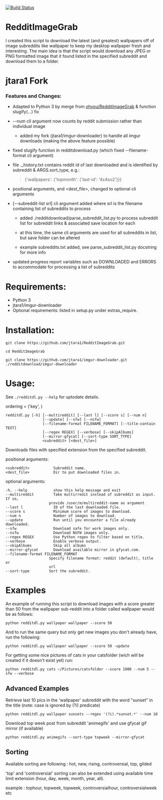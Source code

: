 [![Build Status](https://travis-ci.org/HoverHell/RedditImageGrab.svg?branch=master)](https://travis-ci.org/HoverHell/RedditImageGrab)

# RedditImageGrab

I created this script to download the latest (and greatest) wallpapers
off of image subreddits like wallpaper to keep my desktop wallpaper
fresh and interesting. The main idea is that the script would download
any JPEG or PNG formatted image that it found listed in the specified
subreddit and download them to a folder.

# jtara1 Fork

### Features and Changes:

* Adapted to Python 3 by merge from [ohyou/RedditImageGrab](https://github.com/ohyou/RedditImageGrab) & function slugify(...) fix

* \-\-num cli argument now counts by reddit submission rather than individual image

    * added my fork (jtara1/imgur-downloader) to handle all imgur downloads (making the above feature possible)

* fixed slugify function in redditdownload.py (which fixed \-\-filename-format cli argument)

* file .\_history.txt contains reddit id of last downloaded and is identified by subreddit & ARGS.sort\_type, e.g.:

    > {'wallpapers': {'topmonth': {'last\-id': '4x4so2'}}}

* positional arguments, <subreddit> and <dest\_file>, changed to optional cli arguments

* [\-\-subreddit\-list srl] cli argument added where srl is the filename containing list of subreddits to process

    * added ./redditdownload/parse\_subreddit\_list.py to process subreddit list for subreddit links & associated save location for each
    
    * at this time, the same cli arguments are used for all subreddits in list, but save folder can be altered
    
    * example subreddits.txt added, see parse\_subreddit\_list.py docstring for more info

* updated progress report variables such as DOWNLOADED and ERRORS to accommodate for processing a list of subreddits

# Requirements:

 * Python 3
 * jtara1/imgur-downloader
 * Optional requirements: listed in setup.py under extras_require.

# Installation:

    git clone https://github.com/jtara1/RedditImageGrab.git
    
    cd RedditImageGrab

    git clone https://github.com/jtara1/imgur-downloader.git ./redditdownload/imgur-downloader
    

# Usage:

See `./redditdl.py --help` for uptodate details.


ordering = ('key', )

    redditdl.py [-h] [--multireddit] [--last l] [--score s] [--num n]
                     [--update] [--sfw] [--nsfw]
                     [--filename-format FILENAME_FORMAT] [--title-contain TEXT]
                     [--regex REGEX] [--verbose] [--skipAlbums]
                     [--mirror-gfycat] [--sort-type SORT_TYPE]
                     <subreddit> [<dest_file>]


Downloads files with specified extension from the specified subreddit.

positional arguments:

    <subreddit>           Subreddit name.
    <dest_file>           Dir to put downloaded files in.

optional arguments:

    -h, --help            show this help message and exit
    --multireddit         Take multirredit instead of subreddit as input. If so,
                        provide /user/m/multireddit-name as argument
    --last l              ID of the last downloaded file.
    --score s             Minimum score of images to download.
    --num n               Number of images to download.
    --update              Run until you encounter a file already downloaded.
    --sfw                 Download safe for work images only.
    --nsfw                Download NSFW images only.
    --regex REGEX         Use Python regex to filter based on title.
    --verbose             Enable verbose output.
    --skipAlbums          Skip all albums
    --mirror-gfycat       Download available mirror in gfycat.com.
    --filename-format FILENAME_FORMAT
                        Specify filename format: reddit (default), title or
                        url
    --sort-type         Sort the subreddit.


# Examples

An example of running this script to download images with a score
greater than 50 from the wallpaper sub-reddit into a folder called
wallpaper would be as follows:

    python redditdl.py wallpaper wallpaper --score 50

And to run the same query but only get new images you don't already
have, run the following:

    python redditdl.py wallpaper wallpaper --score 50 -update

For getting some nice pictures of cats in your catsfolder (wich will be created if it
doesn't exist yet) run:

    python redditdl.py cats ~/Pictures/catsfolder --score 1000 --num 5 --sfw --verbose


## Advanced Examples

Retrieve last 10 pics in the 'wallpaper' subreddit with the word
"sunset" in the title (note: case is ignored by (?i) predicate)

    python redditdl.py wallpaper sunsets --regex '(?i).*sunset.*' --num 10

Download top week post from subreddit 'animegifs' and use gfycat gif mirror (if available)

	python redditdl.py animegifs --sort-type topweek --mirror-gfycat


## Sorting

Available sorting are following : hot, new, rising, controversial, top, gilded

'top' and 'controversial' sorting can also be extended using available
time limit extension (hour, day, week, month, year, all).

example : tophour, topweek, topweek, controversialhour, controversialweek etc
